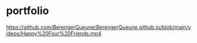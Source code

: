 # portfolio

https://github.com/BerengerQueune/BerengerQueune.github.io/blob/main/videos/Happy%20Four%20Friends.mp4